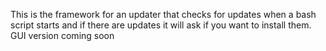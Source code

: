 This is the framework for an updater that checks for updates when a bash script starts and if there are updates it will ask if you want to install them. GUI version coming soon

